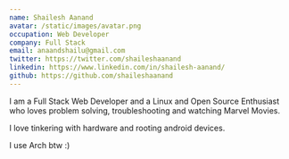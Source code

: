 ```yaml
---
name: Shailesh Aanand
avatar: /static/images/avatar.png
occupation: Web Developer
company: Full Stack
email: anaandshailu@gmail.com
twitter: https://twitter.com/shaileshaanand
linkedin: https://www.linkedin.com/in/shailesh-aanand/
github: https://github.com/shaileshaanand
---
```


I am a Full Stack Web Developer and a Linux and Open Source Enthusiast
who loves problem solving, troubleshooting and watching Marvel Movies.

I love tinkering with hardware and rooting android devices.

I use Arch btw :)
